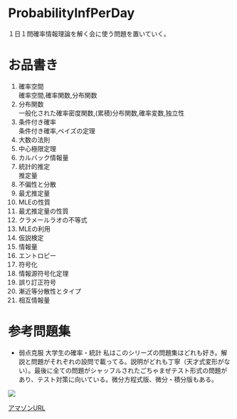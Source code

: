 # ProbabilityInfPerDay
１日１問確率情報理論を解く会に使う問題を置いていく。

# お品書き
1. 確率空間  
確率空間,確率関数,分布関数  
2. 分布関数  
一般化された確率密度関数,(累積)分布関数,確率変数,独立性  
3. 条件付き確率  
条件付き確率,ベイズの定理  
4. 大数の法則
5. 中心極限定理
6. カルバック情報量
7. 統計的推定  
推定量  
8. 不偏性と分散
9. 最尤推定量
10. MLEの性質
11. 最尤推定量の性質
12. クラメールラオの不等式
13. MLEの利用
14. 仮説検定
15. 情報量
16. エントロピー
17. 符号化
18. 情報源符号化定理
19. 誤り訂正符号
20. 漸近等分散性とタイプ
21. 相互情報量

# 参考問題集
+ 弱点克服 大学生の確率・統計
私はこのシリーズの問題集はどれも好き。解説と問題がそれぞれの設問で載ってる。説明がどれも丁寧（天才式変形がない）。最後に全ての問題がシャッフルされたごちゃまぜテスト形式の問題があり、テスト対策に向いている。微分方程式版、微分・積分版もある。

![](https://images-na.ssl-images-amazon.com/images/I/419NRKNAgJL._SX351_BO1,204,203,200_.jpg)

[アマゾンURL](https://www.amazon.co.jp/%E5%BC%B1%E7%82%B9%E5%85%8B%E6%9C%8D%E5%A4%A7%E5%AD%A6%E7%94%9F%E3%81%AE%E7%A2%BA%E7%8E%87%E3%83%BB%E7%B5%B1%E8%A8%88-%E8%97%A4%E7%94%B0-%E5%B2%B3%E5%BD%A6/dp/4489020694)
